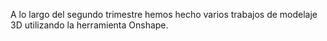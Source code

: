 A lo largo del segundo trimestre hemos hecho varios trabajos de modelaje 3D utilizando la herramienta Onshape.
